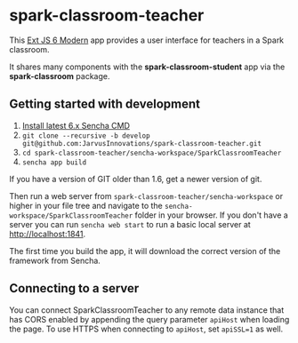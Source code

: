 # spark-classroom-teacher

This [Ext JS 6 Modern](http://docs.sencha.com/extjs/6.0/) app provides a user interface for teachers in a Spark classroom.

It shares many components with the **spark-classroom-student** app via the **spark-classroom** package.

## Getting started with development
1. [Install latest 6.x Sencha CMD](https://www.sencha.com/products/extjs/cmd-download/)
2. `git clone --recursive -b develop git@github.com:JarvusInnovations/spark-classroom-teacher.git`
3. `cd spark-classroom-teacher/sencha-workspace/SparkClassroomTeacher`
4. `sencha app build`

If you have a version of GIT older than 1.6, get a newer version of git.

Then run a web server from `spark-classroom-teacher/sencha-workspace` or higher in your file tree and navigate to the
`sencha-workspace/SparkClassroomTeacher` folder in your browser. If you don't have a server you can run `sencha web start`
to run a basic local server at [http://localhost:1841](http://localhost:1841).

The first time you build the app, it will download the correct version of the framework from Sencha.

## Connecting to a server
You can connect SparkClassroomTeacher to any remote data instance that has CORS enabled by appending the query
parameter `apiHost` when loading the page. To use HTTPS when connecting to `apiHost`, set `apiSSL=1` as well.
